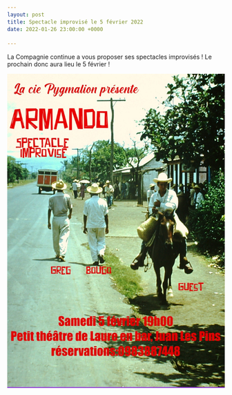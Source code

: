 ```yaml
---
layout: post
title: Spectacle improvisé le 5 février 2022
date: 2022-01-26 23:00:00 +0000

---
```

La Compagnie continue a vous proposer ses spectacles improvisés ! Le prochain donc aura lieu le 5 février !

![](/uploads/spectacle_feb2022.JPG)